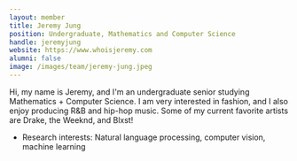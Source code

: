 ```yaml
---
layout: member
title: Jeremy Jung
position: Undergraduate, Mathematics and Computer Science
handle: jeremyjung
website: https://www.whoisjeremy.com
alumni: false
image: /images/team/jeremy-jung.jpeg
---
```


Hi, my name is Jeremy, and I'm an undergraduate senior studying Mathematics + Computer Science. I am very interested in fashion, and I also enjoy producing R&B and hip-hop music. Some of my current favorite artists are Drake, the Weeknd, and Blxst!

* Research interests:
Natural language processing, computer vision, machine learning


